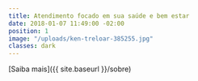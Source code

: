 ```yaml
---
title: Atendimento focado em sua saúde e bem estar
date: 2018-01-07 11:49:00 -02:00
position: 1
image: "/uploads/ken-treloar-385255.jpg"
classes: dark
---
```


[Saiba mais]({{ site.baseurl }}/sobre)